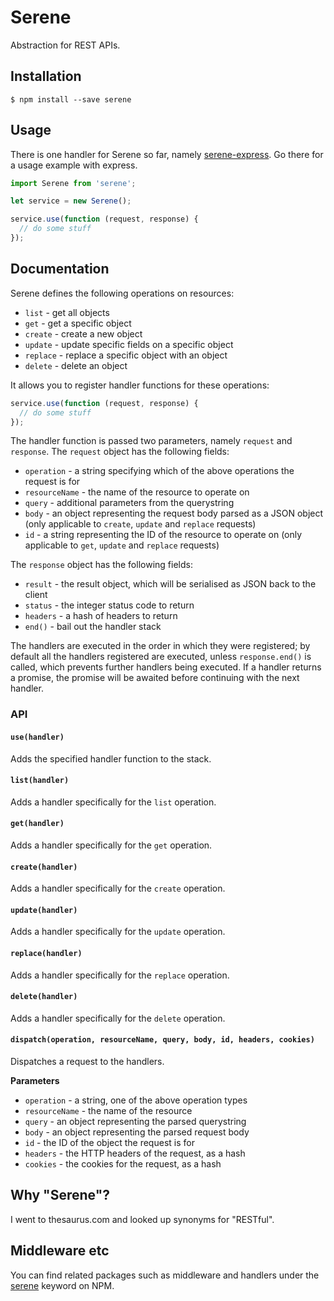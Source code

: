 
# Serene

Abstraction for REST APIs.

## Installation

    $ npm install --save serene

## Usage

There is one handler for Serene so far, namely [serene-express](https://www.npmjs.com/package/serene-express).  Go there for a usage example with express.

```js
import Serene from 'serene';

let service = new Serene();

service.use(function (request, response) {
  // do some stuff
});

```

## Documentation

Serene defines the following operations on resources:

  * `list` - get all objects
  * `get` - get a specific object
  * `create` - create a new object
  * `update` - update specific fields on a specific object
  * `replace` - replace a specific object with an object
  * `delete` - delete an object

It allows you to register handler functions for these operations:

```js
service.use(function (request, response) {
  // do some stuff
});
```

The handler function is passed two parameters, namely `request` and `response`.  The `request` object has the following fields:

  * `operation` - a string specifying which of the above operations the request is for
  * `resourceName` - the name of the resource to operate on
  * `query` - additional parameters from the querystring
  * `body` - an object representing the request body parsed as a JSON object (only applicable to `create`, `update` and `replace` requests)
  * `id` - a string representing the ID of the resource to operate on (only applicable to `get`, `update` and `replace` requests)

The `response` object has the following fields:

  * `result` - the result object, which will be serialised as JSON back to the client
  * `status` - the integer status code to return
  * `headers` - a hash of headers to return
  * `end()` - bail out the handler stack

The handlers are executed in the order in which they were registered; by default all the handlers registered are executed, unless `response.end()` is called, which prevents further handlers being executed.  If a handler returns a promise, the promise will be awaited before continuing with the next handler.

### API

#### `use(handler)`

Adds the specified handler function to the stack.

#### `list(handler)`

Adds a handler specifically for the `list` operation.

#### `get(handler)`

Adds a handler specifically for the `get` operation.

#### `create(handler)`

Adds a handler specifically for the `create` operation.

#### `update(handler)`

Adds a handler specifically for the `update` operation.

#### `replace(handler)`

Adds a handler specifically for the `replace` operation.

#### `delete(handler)`

Adds a handler specifically for the `delete` operation.

#### `dispatch(operation, resourceName, query, body, id, headers, cookies)`

Dispatches a request to the handlers.

**Parameters**

  * `operation` - a string, one of the above operation types
  * `resourceName` - the name of the resource
  * `query` - an object representing the parsed querystring
  * `body` - an object representing the parsed request body
  * `id` - the ID of the object the request is for
  * `headers` - the HTTP headers of the request, as a hash
  * `cookies` - the cookies for the request, as a hash

## Why "Serene"?

I went to thesaurus.com and looked up synonyms for "RESTful".

## Middleware etc

You can find related packages such as middleware and handlers under the [serene](https://www.npmjs.com/browse/keyword/serene) keyword on NPM.
